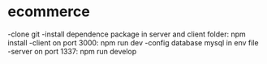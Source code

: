# ecommerce
-clone git
-install dependence package in server and client folder: npm install
-client on port 3000: npm run dev
-config database mysql in env file
-server on port 1337: npm run develop
